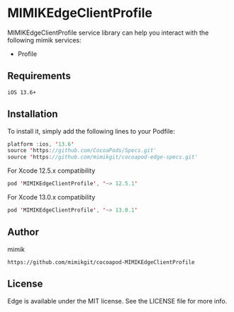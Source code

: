 # MIMIKEdgeClientProfile

 MIMIKEdgeClientProfile service library can help you interact with the following mimik services:

 * Profile

## Requirements
```
iOS 13.6+
```

## Installation

To install it, simply add the following lines to your Podfile:

```swift
platform :ios, '13.6'
source 'https://github.com/CocoaPods/Specs.git'
source 'https://github.com/mimikgit/cocoapod-edge-specs.git'
```

For Xcode 12.5.x compatibility

```swift
pod 'MIMIKEdgeClientProfile', '~> 12.5.1'
```

For Xcode 13.0.x compatibility

```swift
pod 'MIMIKEdgeClientProfile', '~> 13.0.1'
```


## Author

mimik
```
https://github.com/mimikgit/cocoapod-MIMIKEdgeClientProfile
```

## License

Edge is available under the MIT license. See the LICENSE file for more info.
